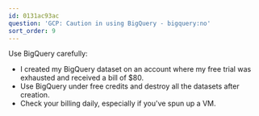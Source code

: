```yaml
---
id: 0131ac93ac
question: 'GCP: Caution in using BigQuery - bigquery:no'
sort_order: 9
---
```


Use BigQuery carefully:

- I created my BigQuery dataset on an account where my free trial was exhausted and received a bill of $80.
- Use BigQuery under free credits and destroy all the datasets after creation.
- Check your billing daily, especially if you've spun up a VM.